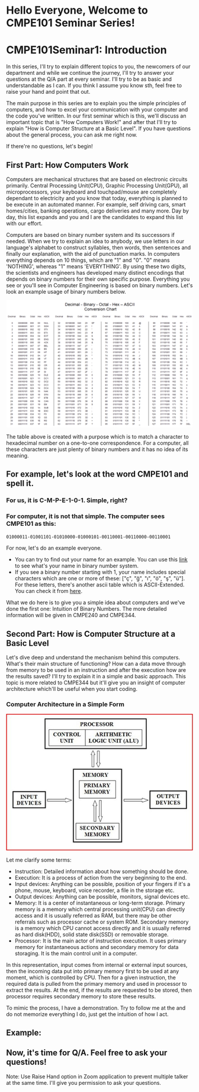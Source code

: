 # Hello Everyone, Welcome to CMPE101 Seminar Series!
# CMPE101Seminar1: Introduction

In this series, I'll try to explain different topics to you, the newcomers of our department and while we continue the journey, I'll try to answer your questions at the Q/A part at every seminar. I'll try to be as basic and understandable as I can. If you think I assume you know sth, feel free to raise your hand and point that out.

The main purpose in this series are to explain you the simple principles of computers, and how to excel your communication with your computer and the code you've written.
In our first seminar which is this, we'll discuss an important topic that is "How Computers Work!" and after that I'll try to explain "How is Computer Structure at a Basic Level".
If you have questions about the general process, you can ask me right now.

If there're no questions, let's begin!

## First Part: How Computers Work

Computers are mechanical structures that are based on electronic circuits primarily. Central Processing Unit(CPU), Graphic Processing Unit(GPU), all microprocessors, your keyboard and touchpad/mouse are completely dependant to electricity and you know that today, everything is planned to be execute in an automated manner. For example, self driving cars, smart homes/cities, banking operations, cargo deliveries and many more. Day by day, this list expands and you and I are the candidates to expand this list with our effort.

Computers are based on binary number system and its successors if needed. When we try to explain an idea to anybody, we use letters in our language's alphabet to construct syllables, then words, then sentences and finally our explanation, with the aid of punctuation marks. In computers everything depends on 10 things, which are "1" and "0". "0" means 'NOTHING', whereas "1" means 'EVERYTHING'. By using these two digits, the scientists and engineers has developed many distinct encodings that depends on binary numbers for their own specific purpose. Everything you see or you'll see in Computer Engineering is based on binary numbers.
Let's look an example usage of binary numbers below.

![](./media/ascii_binary.png)

The table above is created with a purpose which is to match a character to hexadecimal number on a one-to-one correspondence. For a computer, all these characters are just plenty of binary numbers and it has no idea of its meaning.

## For example, let's look at the word CMPE101 and spell it.
### For us, it is C-M-P-E-1-0-1. Simple, right?
### For computer, it is not that simple. The computer sees CMPE101 as this:
`01000011-01001101-01010000-01000101-00110001-00110000-00110001`

For now, let's do an example everyone.
- You can try to find out your name for an example. You can use this [link](https://www.binaryhexconverter.com/ascii-text-to-binary-converter) to see what's your name in binary number system.
- If you see a binary number starting with 1, your name includes special characters which are one or more of these: ["ç", "ğ", "ı", "ö", "ş", "ü"]. For these letters, there's another ascii table which is ASCII-Extended. You can check it from [here](https://www.ascii-code.com/).

What we do here is to give you a simple idea about computers and we've done the first one: Intuition of Binary Numbers. The more detailed information will be given in CMPE240 and CMPE344.

## Second Part: How is Computer Structure at a Basic Level

Let's dive deep and understand the mechanism behind this computers. What's their main structure of functioning? How can a data move through from memory to be used in an instruction and after the execution how are the results saved? I'll try to explain it in a simple and basic approach. This topic is more related to CMPE344 but it'll give you an insight of computer architecture which'll be useful when you start coding.

### Computer Architecture in a Simple Form
![](./media/architecture.jpg)

Let me clarify some terms:
- Instruction: Detailed information about how something should be done.
- Execution: It is a process of action from the very beginning to the end.
- Input devices: Anything can be possible, position of your fingers if it's a phone, mouse, keyboard, voice recorder, a file in the storage etc.
- Output devices: Anything can be possible, monitors, signal devices etc.
- Memory: It is a center of instantaneous or long-term storage. Primary memory is a memory which central processing unit(CPU) can directly access and it is usually referred as RAM, but there may be other referrals such as processor cache or system ROM. Secondary memory is a memory which CPU cannot access directly and it is usually referred as hard disk(HDD), solid state disk(SSD) or removable storage.
- Processor: It is the main actor of instruction execution. It uses primary memory for instantaneous actions and secondary memory for data storaging. It is the main control unit in a computer.

In this representation, input comes from internal or external input sources, then the incoming data put into primary memory first to be used at any moment, which is controlled by CPU. Then for a given instruction, the required data is pulled from the primary memory and used in processor to extract the results. At the end, if the results are requested to be stored, then processor requires secondary memory to store these results. 

To mimic the process, I have a demonstration. Try to follow me at the and do not memorize everything I do, just get the intuition of how I act.

## Example:

## Now, it's time for Q/A. Feel free to ask your questions!

Note: Use Raise Hand option in Zoom application to prevent multiple talker at the same time. I'll give you permission to ask your questions.
